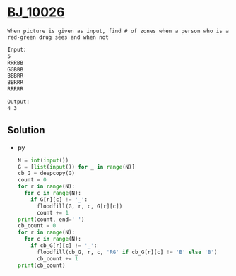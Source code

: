 # [BJ_10026](https://acmicpc.net/problem/10026)

```en
When picture is given as input, find # of zones when a person who is a red-green drug sees and when not
```

```txt
Input:
5
RRRBB
GGBBB
BBBRR
BBRRR
RRRRR

Output:
4 3
```

## Solution

* py

  ```py
  N = int(input())
  G = [list(input()) for _ in range(N)]
  cb_G = deepcopy(G)
  count = 0
  for r in range(N):
    for c in range(N):
      if G[r][c] != '_':
        floodfill(G, r, c, G[r][c])
        count += 1
  print(count, end=' ')
  cb_count = 0
  for r in range(N):
    for c in range(N):
      if cb_G[r][c] != '_':
        floodfill(cb_G, r, c, 'RG' if cb_G[r][c] != 'B' else 'B')
        cb_count += 1
  print(cb_count)
  ```
